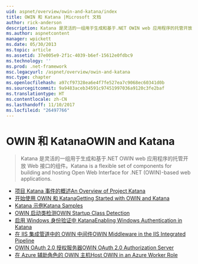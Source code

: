 ```yaml
---
uid: aspnet/overview/owin-and-katana/index
title: OWIN 和 Katana |Microsoft 文档
author: rick-anderson
description: Katana 是灵活的一组用于生成和基于.NET OWIN web 应用程序的托管开放 Web 接口的组件。
ms.author: aspnetcontent
manager: wpickett
ms.date: 05/30/2013
ms.topic: article
ms.assetid: 37e005e9-2f1c-4039-b6ef-15612e0fdbc9
ms.technology: ''
ms.prod: .net-framework
msc.legacyurl: /aspnet/overview/owin-and-katana
msc.type: chapter
ms.openlocfilehash: a97cf97328ea6e4f7fe527ea7c9068ec60341d0b
ms.sourcegitcommit: 9a9483aceb34591c97451997036a9120c3fe2baf
ms.translationtype: HT
ms.contentlocale: zh-CN
ms.lasthandoff: 11/10/2017
ms.locfileid: "26497766"
---
```

<a name="owin-and-katana"></a><span data-ttu-id="a42a0-103">OWIN 和 Katana</span><span class="sxs-lookup"><span data-stu-id="a42a0-103">OWIN and Katana</span></span>
====================
> <span data-ttu-id="a42a0-104">Katana 是灵活的一组用于生成和基于.NET OWIN web 应用程序的托管开放 Web 接口的组件。</span><span class="sxs-lookup"><span data-stu-id="a42a0-104">Katana is a flexible set of components for building and hosting Open Web Interface for .NET (OWIN)-based web applications.</span></span>


- [<span data-ttu-id="a42a0-105">项目 Katana 事件的概述</span><span class="sxs-lookup"><span data-stu-id="a42a0-105">An Overview of Project Katana</span></span>](an-overview-of-project-katana.md)
- [<span data-ttu-id="a42a0-106">开始使用 OWIN 和 Katana</span><span class="sxs-lookup"><span data-stu-id="a42a0-106">Getting Started with OWIN and Katana</span></span>](getting-started-with-owin-and-katana.md)
- [<span data-ttu-id="a42a0-107">Katana 示例</span><span class="sxs-lookup"><span data-stu-id="a42a0-107">Katana Samples</span></span>](katana-samples.md)
- [<span data-ttu-id="a42a0-108">OWIN 启动类检测</span><span class="sxs-lookup"><span data-stu-id="a42a0-108">OWIN Startup Class Detection</span></span>](owin-startup-class-detection.md)
- [<span data-ttu-id="a42a0-109">启用 Windows 身份验证中 Katana</span><span class="sxs-lookup"><span data-stu-id="a42a0-109">Enabling Windows Authentication in Katana</span></span>](enabling-windows-authentication-in-katana.md)
- [<span data-ttu-id="a42a0-110">在 IIS 集成管道中的 OWIN 中间件</span><span class="sxs-lookup"><span data-stu-id="a42a0-110">OWIN Middleware in the IIS Integrated Pipeline</span></span>](owin-middleware-in-the-iis-integrated-pipeline.md)
- [<span data-ttu-id="a42a0-111">OWIN OAuth 2.0 授权服务器</span><span class="sxs-lookup"><span data-stu-id="a42a0-111">OWIN OAuth 2.0 Authorization Server</span></span>](owin-oauth-20-authorization-server.md)
- [<span data-ttu-id="a42a0-112">在 Azure 辅助角色的 OWIN 主机</span><span class="sxs-lookup"><span data-stu-id="a42a0-112">Host OWIN in an Azure Worker Role</span></span>](host-owin-in-an-azure-worker-role.md)
